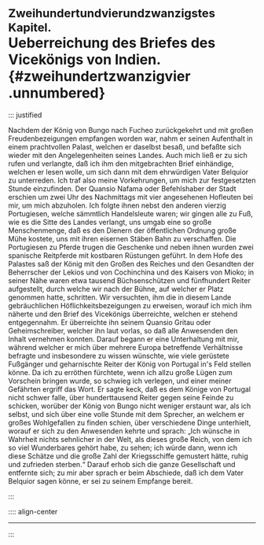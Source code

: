 # <small>Zweihundertundvierundzwanzigstes Kapitel. </small><br />Ueberreichung des Briefes des Vicekönigs von Indien.{#zweihundertzwanzigvier .unnumbered}

::: justified

Nachdem der König von Bungo nach Fucheo zurückgekehrt und mit großen
Freudenbezeigungen empfangen worden war, nahm er seinen Aufenthalt in einem
prachtvollen Palast, welchen er daselbst besaß, und befaßte sich wieder mit den
Angelegenheiten seines Landes. Auch mich ließ er zu sich rufen und verlangte,
daß ich ihm den mitgebrachten Brief einhändige, welchen er lesen wolle, um sich
dann mit dem ehrwürdigen Vater Belquior zu unterreden. Ich traf also meine
Vorkehrungen, um mich zur festgesetzten Stunde einzufinden. Der Quansio Nafama
oder Befehlshaber der Stadt erschien um zwei Uhr des Nachmittags mit vier
angesehenen Hofleuten bei mir, um mich abzuholen. Ich folgte ihnen nebst den
anderen vierzig Portugiesen, welche sämmtlich Handelsleute waren; wir gingen
alle zu Fuß, wie es die Sitte des Landes verlangt, uns umgab eine so große
Menschenmenge, daß es den Dienern der öffentlichen Ordnung große Mühe kostete,
uns mit ihren eisernen Stäben Bahn zu verschaffen. Die Portugiesen zu Pferde
trugen die Geschenke und neben ihnen wurden zwei spanische Reitpferde mit
kostbaren Rüstungen geführt. In dem Hofe des Palastes saß der König mit den
Großen des Reiches und den Gesandten der Beherrscher der Lekios und von
Cochinchina und des Kaisers von Mioko; in seiner Nähe waren etwa tausend
Büchsenschützen und fünfhundert Reiter aufgestellt, durch welche wir nach der
Bühne, auf welcher er Platz genommen hatte, schritten. Wir versuchten, ihm die
in diesem Lande gebräuchlichen Höflichkeitsbezeigungen zu erweisen, worauf ich
mich ihm näherte und den Brief des Vicekönigs überreichte, welchen er stehend
entgegennahm. Er überreichte ihn seinem Quansio Gritau oder Geheimschreiber,
welcher ihn laut vorlas, so daß alle Anwesenden den Inhalt vernehmen konnten.
Darauf begann er eine Unterhaltung mit mir, während welcher er mich über mehrere
Europa betreffende Verhältnisse befragte und insbesondere zu wissen wünschte,
wie viele gerüstete Fußgänger und geharnischte Reiter der König von Portugal
in's Feld stellen könne. Da ich zu erröthen fürchtete, wenn ich allzu große
Lügen zum Vorschein bringen wurde, so schwieg ich verlegen, und einer meiner
Gefährten ergriff das Wort. Er sagte keck, daß es dem Könige von Portugal nicht
schwer falle, über hunderttausend Reiter gegen seine Feinde zu schicken, worüber
der König von Bungo nicht weniger erstaunt war, als ich selbst, und sich über
eine volle Stunde mit dem Sprecher, an welchem er großes Wohlgefallen zu finden
schien, über verschiedene Dinge unterhielt, worauf er sich zu den Anwesenden
kehrte und sprach: „Ich wünsche in Wahrheit nichts sehnlicher in der Welt, als
dieses große Reich, von dem ich so viel Wunderbares gehört habe, zu sehen; ich
würde dann, wenn ich diese Schätze und die große Zahl der Kriegsschiffe
gemustert hätte, ruhig und zufrieden sterben.“ Darauf erhob sich die ganze
Gesellschaft und entfernte sich; zu mir aber sprach er beim Abschiede, daß ich
dem Vater Belquior sagen könne, er sei zu seinem Empfange bereit.

:::

:::: align-center
****
:::
